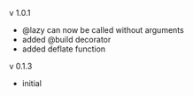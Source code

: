 

v 1.0.1
- @lazy can now be called without arguments
- added @build decorator
- added deflate function

v 0.1.3
- initial


